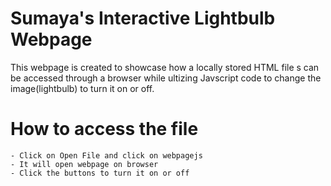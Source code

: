# Sumaya's Interactive Lightbulb Webpage 

This webpage is created to showcase how a locally stored HTML file s can be accessed through a browser while ultizing Javscript code to change the image(lightbulb) to turn it on or off.

# How to access the file 
    - Click on Open File and click on webpagejs 
    - It will open webpage on browser 
    - Click the buttons to turn it on or off


